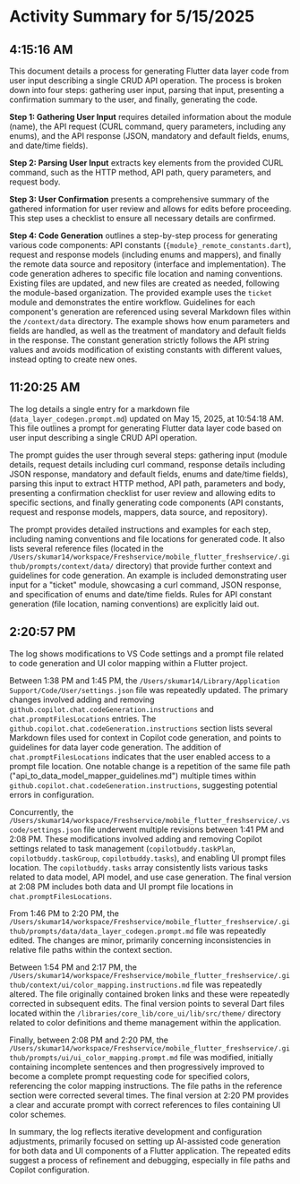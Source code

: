 # Activity Summary for 5/15/2025

## 4:15:16 AM
This document details a process for generating Flutter data layer code from user input describing a single CRUD API operation.  The process is broken down into four steps: gathering user input, parsing that input, presenting a confirmation summary to the user, and finally, generating the code.

**Step 1: Gathering User Input** requires detailed information about the module (name), the API request (CURL command, query parameters, including any enums), and the API response (JSON, mandatory and default fields, enums, and date/time fields).

**Step 2: Parsing User Input** extracts key elements from the provided CURL command, such as the HTTP method, API path, query parameters, and request body.

**Step 3: User Confirmation** presents a comprehensive summary of the gathered information for user review and allows for edits before proceeding.  This step uses a checklist to ensure all necessary details are confirmed.

**Step 4: Code Generation** outlines a step-by-step process for generating various code components: API constants (`{module}_remote_constants.dart`), request and response models (including enums and mappers), and finally the remote data source and repository (interface and implementation).  The code generation adheres to specific file location and naming conventions.  Existing files are updated, and new files are created as needed, following the module-based organization.  The provided example uses the `ticket` module and demonstrates the entire workflow.  Guidelines for each component's generation are referenced using several Markdown files within the `/context/data` directory.  The example shows how enum parameters and fields are handled, as well as the treatment of mandatory and default fields in the response.  The constant generation strictly follows the API string values and avoids modification of existing constants with different values, instead opting to create new ones.


## 11:20:25 AM
The log details a single entry for a markdown file (`data_layer_codegen.prompt.md`) updated on May 15, 2025, at 10:54:18 AM.  This file outlines a prompt for generating Flutter data layer code based on user input describing a single CRUD API operation.

The prompt guides the user through several steps: gathering input (module details, request details including curl command, response details including JSON response, mandatory and default fields, enums and date/time fields), parsing this input to extract HTTP method, API path, parameters and body, presenting a confirmation checklist for user review and allowing edits to specific sections, and finally generating code components (API constants, request and response models, mappers, data source, and repository).

The prompt provides detailed instructions and examples for each step, including naming conventions and file locations for generated code.  It also lists several reference files (located in the `/Users/skumar14/workspace/Freshservice/mobile_flutter_freshservice/.github/prompts/context/data/` directory)  that provide further context and guidelines for code generation.  An example is included demonstrating user input for a "ticket" module, showcasing a curl command, JSON response, and specification of enums and date/time fields.  Rules for API constant generation (file location, naming conventions) are explicitly laid out.


## 2:20:57 PM
The log shows modifications to VS Code settings and a prompt file related to code generation and UI color mapping within a Flutter project.

Between 1:38 PM and 1:45 PM, the `/Users/skumar14/Library/Application Support/Code/User/settings.json` file was repeatedly updated.  The primary changes involved adding and removing  `github.copilot.chat.codeGeneration.instructions` and `chat.promptFilesLocations` entries. The `github.copilot.chat.codeGeneration.instructions` section lists several Markdown files used for context in Copilot code generation, and points to guidelines for data layer code generation.  The addition of  `chat.promptFilesLocations` indicates that the user enabled access to a prompt file location.  One notable change is a repetition of the same file path ("api_to_data_model_mapper_guidelines.md") multiple times within `github.copilot.chat.codeGeneration.instructions`, suggesting potential errors in configuration.

Concurrently, the `/Users/skumar14/workspace/Freshservice/mobile_flutter_freshservice/.vscode/settings.json` file underwent multiple revisions between 1:41 PM and 2:08 PM. These modifications involved adding and removing Copilot settings related to task management (`copilotbuddy.taskPlan`, `copilotbuddy.taskGroup`, `copilotbuddy.tasks`),  and enabling UI prompt files location. The `copilotbuddy.tasks` array consistently lists various tasks related to data model, API model, and use case generation.  The final version at 2:08 PM includes both data and UI prompt file locations in `chat.promptFilesLocations`.

From 1:46 PM to 2:20 PM, the `/Users/skumar14/workspace/Freshservice/mobile_flutter_freshservice/.github/prompts/data/data_layer_codegen.prompt.md` file was repeatedly edited. The changes are minor, primarily concerning inconsistencies in relative file paths within the context section.

Between 1:54 PM and 2:17 PM, the `/Users/skumar14/workspace/Freshservice/mobile_flutter_freshservice/.github/context/ui/color_mapping.instructions.md` file was repeatedly altered. The file originally contained broken links and these were repeatedly corrected in subsequent edits.  The final version points to several Dart files located within the `/libraries/core_lib/core_ui/lib/src/theme/` directory related to color definitions and theme management within the application.

Finally, between 2:08 PM and 2:20 PM, the  `/Users/skumar14/workspace/Freshservice/mobile_flutter_freshservice/.github/prompts/ui/ui_color_mapping.prompt.md` file was modified, initially containing incomplete sentences and then progressively improved to become a complete prompt requesting code for specified colors, referencing the color mapping instructions. The file paths in the reference section were corrected several times. The final version at 2:20 PM provides a clear and accurate prompt with correct references to files containing UI color schemes.

In summary, the log reflects iterative development and configuration adjustments, primarily focused on setting up AI-assisted code generation for both data and UI components of a Flutter application.  The repeated edits suggest a process of refinement and debugging, especially in file paths and Copilot configuration.

